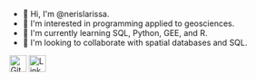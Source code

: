 - 👋 Hi, I'm @nerislarissa.
- 👀 I'm interested in programming applied to geosciences.
- 🌱 I'm currently learning SQL, Python, GEE, and R.
- 💞️ I'm looking to collaborate with spatial databases and SQL.

[<img src="https://fontawesome.com/icons/github" alt="GitHub" width="30" height="30">](https://github.com/nerislarissa)
[<img src="https://fontawesome.com/icons/linkedin" alt="LinkedIn" width="30" height="30">](https://www.linkedin.com/in/larissaneris)
